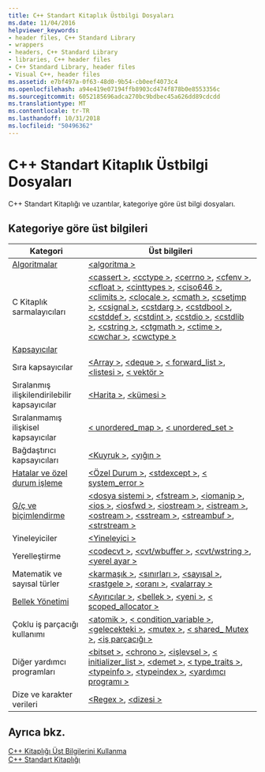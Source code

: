 ```yaml
---
title: C++ Standart Kitaplık Üstbilgi Dosyaları
ms.date: 11/04/2016
helpviewer_keywords:
- header files, C++ Standard Library
- wrappers
- headers, C++ Standard Library
- libraries, C++ header files
- C++ Standard Library, header files
- Visual C++, header files
ms.assetid: e7bf497a-0f63-48d0-9b54-cb0eef4073c4
ms.openlocfilehash: a94e419e07194ffb8903cd474f878b0e8553356c
ms.sourcegitcommit: 6052185696adca270bc9bdbec45a626dd89cdcdd
ms.translationtype: MT
ms.contentlocale: tr-TR
ms.lasthandoff: 10/31/2018
ms.locfileid: "50496362"
---
```

# <a name="c-standard-library-header-files"></a>C++ Standart Kitaplık Üstbilgi Dosyaları

C++ Standart Kitaplığı ve uzantılar, kategoriye göre üst bilgi dosyaları.

## <a name="headers-by-category"></a>Kategoriye göre üst bilgileri

|Kategori|Üst bilgileri|
|-|-|
|[Algoritmalar](../cpp/algorithms-modern-cpp.md)|[\<algoritma >](../standard-library/algorithm.md)|
|C Kitaplık sarmalayıcıları|[\<cassert >](../standard-library/cassert.md), [ \<cctype >](../standard-library/cctype.md), [ \<cerrno >](../standard-library/cerrno.md), [ \<cfenv >](../standard-library/cfenv.md), [ \<cfloat >](../standard-library/cfloat.md), [ \<cinttypes >](../standard-library/cinttypes.md), [ \<ciso646 >](../standard-library/ciso646.md), [ \<climits >](../standard-library/climits.md), [ \<clocale >](../standard-library/clocale.md), [ \<cmath >](../standard-library/cmath.md), [ \<csetjmp >](../standard-library/csetjmp.md), [ \<csignal >](../standard-library/csignal.md), [ \<cstdarg >](../standard-library/cstdarg.md), [ \<cstdbool >](../standard-library/cstdbool.md), [ \<cstddef >](../standard-library/cstddef.md), [ \<cstdint >](../standard-library/cstdint.md), [ \<cstdio >](../standard-library/cstdio.md), [ \<cstdlib >](../standard-library/cstdlib.md), [ \<cstring >](../standard-library/cstring.md), [ \<ctgmath >](../standard-library/ctgmath.md), [ \<ctime >](../standard-library/ctime.md), [ \<cwchar >](../standard-library/cwchar.md), [ \<cwctype >](../standard-library/cwctype.md)|
|[Kapsayıcılar](../cpp/containers-modern-cpp.md)||
|Sıra kapsayıcılar|[\<Array >](../standard-library/array.md), [ \<deque >](../standard-library/deque.md), [< forward_list >](../standard-library/forward-list.md), [ \<listesi >](../standard-library/list.md), [ \< vektör >](../standard-library/vector.md)|
|Sıralanmış ilişkilendirilebilir kapsayıcılar| [\<Harita >](../standard-library/map.md), [ \<kümesi >](../standard-library/set.md)|
|Sıralanmamış ilişkisel kapsayıcılar|[< unordered_map >](../standard-library/unordered-map.md), [< unordered_set >](../standard-library/unordered-set.md)|
|Bağdaştırıcı kapsayıcıları|[\<Kuyruk >](../standard-library/queue.md), [ \<yığın >](../standard-library/stack.md)|
|[Hatalar ve özel durum işleme](../cpp/errors-and-exception-handling-modern-cpp.md)|[\<Özel Durum >](../standard-library/exception.md), [ \<stdexcept >](../standard-library/stdexcept.md), [< system_error >](../standard-library/system-error.md)|
|[G/ç ve biçimlendirme](../cpp/string-and-i-o-formatting-modern-cpp.md)|[\<dosya sistemi >](../standard-library/filesystem.md), [ \<fstream >](../standard-library/fstream.md), [ \<iomanip >](../standard-library/iomanip.md), [ \<ios >](../standard-library/ios.md), [ \<iosfwd >](../standard-library/iosfwd.md), [ \<iostream >](../standard-library/iostream.md), [ \<istream >](../standard-library/istream.md), [ \<ostream >](../standard-library/ostream.md), [ \<sstream >](../standard-library/sstream.md), [ \<streambuf >](../standard-library/streambuf.md), [ \<strstream >](../standard-library/strstream.md)|
|Yineleyiciler|[\<Yineleyici >](../standard-library/iterator.md)|
|Yerelleştirme|[\<codecvt >](../standard-library/codecvt.md), [ \<cvt/wbuffer >](../standard-library/cvt-wbuffer.md), [ \<cvt/wstring >](../standard-library/cvt-wstring.md), [ \<yerel ayar >](../standard-library/locale.md)|
|Matematik ve sayısal türler|[\<karmaşık >](../standard-library/complex.md), [ \<sınırları >](../standard-library/limits.md), [ \<sayısal >](../standard-library/numeric.md), [ \<rastgele >](../standard-library/random.md), [ \<oranı >](../standard-library/ratio.md), [ \<valarray >](../standard-library/valarray.md)|
|[Bellek Yönetimi](../cpp/smart-pointers-modern-cpp.md)|[\<Ayırıcılar >](../standard-library/allocators-header.md), [ \<bellek >](../standard-library/memory.md), [ \<yeni >](../standard-library/new.md), [< scoped_allocator >](../standard-library/scoped-allocator.md)|
|Çoklu iş parçacığı kullanımı|[\<atomik >](../standard-library/atomic.md), [< condition_variable >](../standard-library/condition-variable.md), [ \<gelecekteki >](../standard-library/future.md), [ \<mutex >](../standard-library/mutex.md), [< shared_ Mutex >](../standard-library/shared-mutex.md), [ \<iş parçacığı >](../standard-library/thread.md)|
|Diğer yardımcı programları|[\<bitset >](../standard-library/bitset.md), [ \<chrono >](../standard-library/chrono.md), [ \<işlevsel >](../standard-library/functional.md), [< initializer_list >](../standard-library/initializer-list.md), [ \<demet >](../standard-library/tuple.md), [< type_traits >](../standard-library/type-traits.md), [ \<typeinfo >](../standard-library/typeinfo.md), [ \<typeindex >](../standard-library/typeindex.md), [ \<yardımcı programı >](../standard-library/utility.md)|
|Dize ve karakter verileri|[\<Regex >](../standard-library/regex.md), [ \<dizesi >](../standard-library/string.md)

## <a name="see-also"></a>Ayrıca bkz.

[C++ Kitaplığı Üst Bilgilerini Kullanma](../standard-library/using-cpp-library-headers.md)<br/>
[C++ Standart Kitaplığı](../standard-library/cpp-standard-library-reference.md)<br/>
